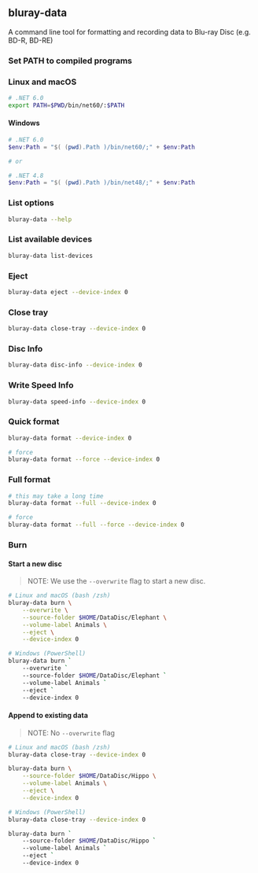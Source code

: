 ## bluray-data

A command line tool for formatting and recording data to Blu-ray Disc (e.g. BD-R, BD-RE)

### Set PATH to compiled programs 

### Linux and macOS

```bash
# .NET 6.0
export PATH=$PWD/bin/net60/:$PATH
```

#### Windows 

```powershell
# .NET 6.0
$env:Path = "$( (pwd).Path )/bin/net60/;" + $env:Path 

# or

# .NET 4.8
$env:Path = "$( (pwd).Path )/bin/net48/;" + $env:Path 
```

### List options

```sh
bluray-data --help
```

### List available devices

```sh
bluray-data list-devices
```

### Eject

```sh
bluray-data eject --device-index 0
```

### Close tray

```sh
bluray-data close-tray --device-index 0
```


### Disc Info

```sh
bluray-data disc-info --device-index 0
```

### Write Speed Info

```sh
bluray-data speed-info --device-index 0
```


### Quick format

```sh
bluray-data format --device-index 0

# force
bluray-data format --force --device-index 0

```

### Full format

```sh
# this may take a long time
bluray-data format --full --device-index 0

# force
bluray-data format --full --force --device-index 0
```

### Burn

#### Start a new disc

> NOTE: We use the `--overwrite` flag  to start a new disc. 

```sh
# Linux and macOS (bash /zsh)
bluray-data burn \
    --overwrite \
    --source-folder $HOME/DataDisc/Elephant \
    --volume-label Animals \
    --eject \
    --device-index 0
```

```sh
# Windows (PowerShell)
bluray-data burn `
    --overwrite `
    --source-folder $HOME/DataDisc/Elephant `
    --volume-label Animals `
    --eject `
    --device-index 0
```

#### Append to existing data

> NOTE: No `--overwrite` flag

```sh
# Linux and macOS (bash /zsh)
bluray-data close-tray --device-index 0

bluray-data burn \
    --source-folder $HOME/DataDisc/Hippo \
    --volume-label Animals \
    --eject \
    --device-index 0
```

```sh
# Windows (PowerShell)
bluray-data close-tray --device-index 0

bluray-data burn `
    --source-folder $HOME/DataDisc/Hippo `
    --volume-label Animals `
    --eject `
    --device-index 0
```